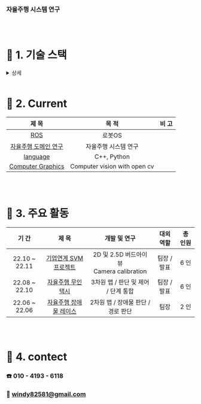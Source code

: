### 자율주행 시스템 연구

<br>

<br>

# :hammer: 1. 기술 스택

<details> <summary>상세</summary>


#### [1] 프로그래밍 언어

|    대 상     | 활용 능력 및 이해도 |                          비 고                           |
| :----------: | :-----------------: | :----------------------------------------------------------: |
|  **Python**  |        ★★★★☆        |  |
|   **C++**    |        ★★☆☆☆        |  |
| **JS, JAVA** |        ★★☆☆☆        |  |

#### [2] 프레임 워크 or 기술

|                          대 상                          | 활용 능력 및 이해도 |                          비 고                           |
| :-----------------------------------------------------: | :-----------------: | :----------------------------------------------------------: |
|                         **ROS**                         |        ★★☆☆☆        |  |
|                      **영상 처리**                      |        ★★☆☆☆        |  |
| **Django, React** <br />**React-native<br /> HTML/CSS** |        ★★★☆☆        |  |

#### [3] 협업 툴

|        대 상         | 활용 능력 및 이해도 |                          비 고                           |
| :------------------: | :-----------------: | :----------------------------------------------------------: |
| **Git_Hub, Git_Lab** |        ★★★★☆        |                |
|       **JIRA**       |        ★★★★☆        |  |

<br>
</details>
<br>

# :book: 2. Current

|                            제 목                             |                            목 적                             | 비 고 |
| :----------------------------------------------------------: | :----------------------------------------------------------: | :---: |
|     [ROS](https://github.com/windy825/ROS-with-Solution)     |   로봇OS   |       |
| [자율주행 도메인 연구](https://github.com/windy825/autonomous-driving-basics) | 자율주행 시스템 연구 |       |
|       [language](https://github.com/windy825/language)       |                         C++, Python                          |       |
| [Computer Graphics](https://github.com/windy825/SVM/tree/master/Computer%20Graphics) |               Computer vision with open cv |  |

<br>

<br>

# :rocket: 3. 주요 활동

|     기 간      |                            제 목                             |                         개발 및 연구                         |    대외 역할     |        총 인원         |
| :------------: | :----------------------------------------------------------: | :----------------------------------------------------------: | :--------------: | :--------------------: |
| 22.10 ~ 22.11 |   [기업연계 SVM 프로젝트](https://github.com/windy825/SVM)   |   2D 및 2.5D 버드아이 뷰<br /> Camera calibration    |   팀장 / 발표    |          6 인          |
| 22.08 ~ 22.10  |                      [자율주행 무인 택시](https://github.com/windy825/Alpah_car)                      |       3차원 맵 / 판단 및 제어  / 단계 통합             |   팀장 / 발표    |          6 인          |
| 22.06 ~ 22.06  | [자율주행 장애물 레이스](https://github.com/windy825/Airsim-car-driving-Project) |              2차원 맵 / 장애물 판단 / 경로 판단              |       팀장       |          2 인          |



<br>

<br>


# :car: 4. contect

### **:phone: 010 - 4193 - 6118**

### **:email: windy82581@gmail.com**
